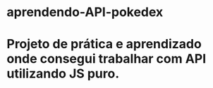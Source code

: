 # aprendendo-API-pokedex
# Projeto de prática e aprendizado onde consegui trabalhar com API utilizando JS puro.
